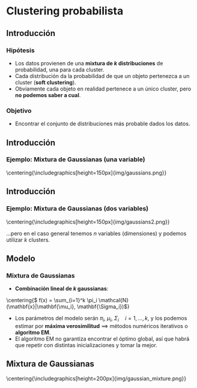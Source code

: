 
# Clustering probabilista

## Introducción

### Hipótesis
 * Los datos provienen de una **mixtura de $k$ distribuciones** de probabilidad, una para cada cluster.
 * Cada distribución da la probabilidad de que un objeto pertenezca a un cluster (**soft clustering**).
 * Obviamente cada objeto en realidad pertenece a un único cluster, pero **no podemos saber a cual**.

### Objetivo
 * Encontrar el conjunto de distribuciones más probable dados los datos.


## Introducción
### Ejemplo: Mixtura de Gaussianas (una variable)
\centering{\includegraphics[height=150px]{img/gaussians.png}}

## Introducción
### Ejemplo: Mixtura de Gaussianas (dos variables)
\centering{\includegraphics[height=150px]{img/gaussians2.png}}


...pero en el caso general tenemos $n$ variables (dimensiones) y podemos utilizar $k$ clusters.


## Modelo

### Mixtura de Gaussianas
 * **Combinación lineal de $k$ gaussianas**:

\centering{$ f(x) = \sum_{i=1}^k \pi_i \mathcal{N} (\mathbf{x}|\mathbf{\mu_i}, \mathbf{\Sigma_i})$}

 * Los parámetros del modelo serán $\pi_i$, $\mu_i$, $\Sigma_i \quad i=1,\dots,k$, y los podemos estimar
   por **máxima verosimilitud** ==> métodos numéricos iterativos o **algoritmo EM**.
 * El algoritmo EM no garantiza encontrar el óptimo global, así que habrá que repetir con distintas inicializaciones
   y tomar la mejor.


## Mixtura de Gaussianas
\centering{\includegraphics[height=200px]{img/gaussian_mixture.png}}


